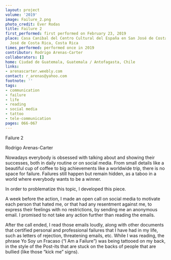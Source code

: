 ```yaml
---
layout: project
volume: '2019'
image: Failure_2.png
photo_credit: Ever Rodas
title: Failure 2
first_performed: first performed on February 23, 2019
place: Casa Canibal del Centro Cultural del España en San José de Costa Rica, San
  José de Costa Rica, Costa Rica
times_performed: performed once in 2019
contributor: Rodrigo Arenas-Carter
collaborators: []
home: Ciudad de Guatemala, Guatemala / Antofagasta, Chile
links:
- arenascarter.weebly.com
contact: r_arenas@yahoo.com
footnote: ''
tags:
- communication
- failure
- life
- reading
- social media
- tattoo
- tele-communication
pages: 066-067
---
```


Failure 2

Rodrigo Arenas-Carter

Nowadays everybody is obsessed with talking about and showing their successes, both in daily routine or on social media. From small details like a beautiful cup of coffee to big achievements like a worldwide trip, there is no space for failure. Failures still happen but remain hidden, as a taboo in a world where everybody wants to be a winner.

In order to problematize this topic, I developed this piece.

A week before the action, I made an open call on social media to motivate each person that hated me, or that had any resentment against me, to express their feelings with no restrictions, by sending me an anonymous email. I promised to not take any action further than reading the emails.

After the call ended, I read those emails loudly, along with other documents that certified personal and professional failures that I have had in my life, such as letters of rejection, threatening emails, etc. While I was reading, the phrase Yo Soy un Fracaso (“I Am a Failure”) was being tattooed on my back, in the style of the Post-its that are stuck on the backs of people that are bullied (like those “kick me” signs).
